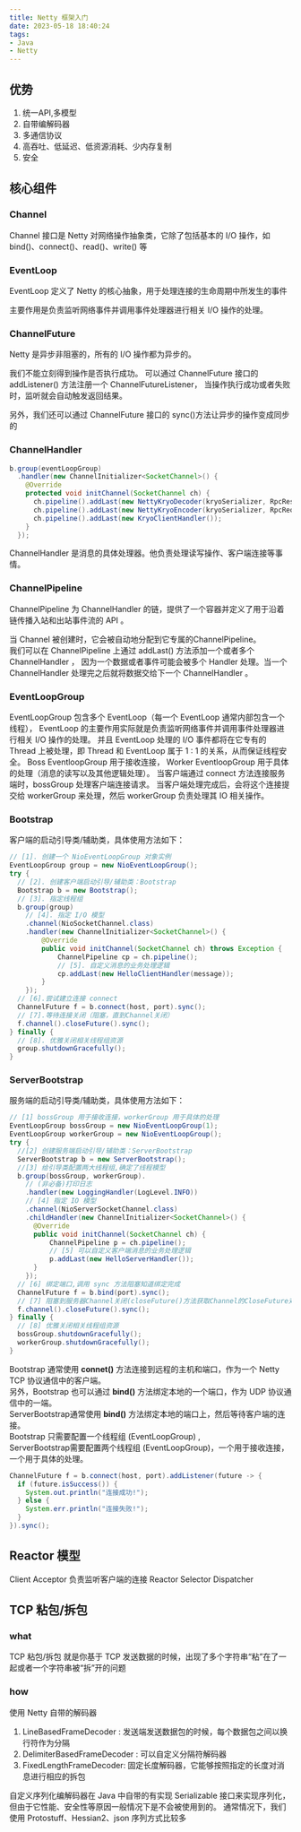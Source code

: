 ```yaml
---
title: Netty 框架入门
date: 2023-05-18 18:40:24
tags: 
- Java
- Netty
---
```


## 优势

1. 统一API,多模型
2. 自带编解码器
3. 多通信协议
4. 高吞吐、低延迟、低资源消耗、少内存复制
5. 安全

## 核心组件

### Channel

Channel 接口是 Netty 对网络操作抽象类，它除了包括基本的 I/O 操作，如 bind()、connect()、read()、write() 等

### EventLoop

EventLoop 定义了 Netty 的核心抽象，用于处理连接的生命周期中所发生的事件

主要作用是负责监听网络事件并调用事件处理器进行相关 I/O 操作的处理。

### ChannelFuture

Netty 是异步非阻塞的，所有的 I/O 操作都为异步的。

我们不能立刻得到操作是否执行成功。
可以通过 ChannelFuture 接口的 addListener() 方法注册一个 ChannelFutureListener，
当操作执行成功或者失败时，监听就会自动触发返回结果。

另外，我们还可以通过 ChannelFuture 接口的 sync()方法让异步的操作变成同步的

### ChannelHandler 

```java
b.group(eventLoopGroup)
  .handler(new ChannelInitializer<SocketChannel>() {
    @Override
    protected void initChannel(SocketChannel ch) {
      ch.pipeline().addLast(new NettyKryoDecoder(kryoSerializer, RpcResponse.class));
      ch.pipeline().addLast(new NettyKryoEncoder(kryoSerializer, RpcRequest.class));
      ch.pipeline().addLast(new KryoClientHandler());
    }
  });
```

ChannelHandler 是消息的具体处理器。他负责处理读写操作、客户端连接等事情。

### ChannelPipeline

ChannelPipeline 为 ChannelHandler 的链，提供了一个容器并定义了用于沿着链传播入站和出站事件流的 API 。

当 Channel 被创建时，它会被自动地分配到它专属的ChannelPipeline。  
我们可以在 ChannelPipeline 上通过 addLast() 方法添加一个或者多个ChannelHandler ，
因为一个数据或者事件可能会被多个 Handler 处理。当一个 ChannelHandler 处理完之后就将数据交给下一个 ChannelHandler 。

### EventLoopGroup

EventLoopGroup 包含多个 EventLoop（每一个 EventLoop 通常内部包含一个线程），
EventLoop 的主要作用实际就是负责监听网络事件并调用事件处理器进行相关 I/O 操作的处理。
并且 EventLoop 处理的 I/O 事件都将在它专有的 Thread 上被处理，即 Thread 和 EventLoop 属于 1 : 1 的关系，从而保证线程安全。
Boss EventloopGroup 用于接收连接，
Worker EventloopGroup 用于具体的处理（消息的读写以及其他逻辑处理）。
当客户端通过 connect 方法连接服务端时，bossGroup 处理客户端连接请求。
当客户端处理完成后，会将这个连接提交给 workerGroup 来处理，然后 workerGroup 负责处理其 IO 相关操作。

### Bootstrap 

客户端的启动引导类/辅助类，具体使用方法如下： 

```java
// [1]. 创建一个 NioEventLoopGroup 对象实例
EventLoopGroup group = new NioEventLoopGroup();
try {
  // [2]. 创建客户端启动引导/辅助类：Bootstrap
  Bootstrap b = new Bootstrap();
  // [3]. 指定线程组
  b.group(group)
    // [4]. 指定 I/O 模型
    .channel(NioSocketChannel.class)
    .handler(new ChannelInitializer<SocketChannel>() {
        @Override
        public void initChannel(SocketChannel ch) throws Exception {
            ChannelPipeline cp = ch.pipeline();
            // [5]. 自定义消息的业务处理逻辑
            cp.addLast(new HelloClientHandler(message));
        }
    });
  // [6].尝试建立连接 connect
  ChannelFuture f = b.connect(host, port).sync();
  // [7].等待连接关闭（阻塞，直到Channel关闭）
  f.channel().closeFuture().sync();
} finally {
  // [8]. 优雅关闭相关线程组资源
  group.shutdownGracefully();
}
```
### ServerBootstrap 

服务端的启动引导类/辅助类，具体使用方法如下：       

```java
// [1] bossGroup 用于接收连接，workerGroup 用于具体的处理
EventLoopGroup bossGroup = new NioEventLoopGroup(1);
EventLoopGroup workerGroup = new NioEventLoopGroup();
try {
  //[2] 创建服务端启动引导/辅助类：ServerBootstrap
  ServerBootstrap b = new ServerBootstrap();
  //[3] 给引导类配置两大线程组,确定了线程模型
  b.group(bossGroup, workerGroup).
    // (非必备)打印日志
    .handler(new LoggingHandler(LogLevel.INFO))
    // [4] 指定 IO 模型
    .channel(NioServerSocketChannel.class)
    .childHandler(new ChannelInitializer<SocketChannel>() {
      @Override
      public void initChannel(SocketChannel ch) {
          ChannelPipeline p = ch.pipeline();
          // [5] 可以自定义客户端消息的业务处理逻辑
          p.addLast(new HelloServerHandler());
      }
    });
  // [6] 绑定端口,调用 sync 方法阻塞知道绑定完成
  ChannelFuture f = b.bind(port).sync();
  // [7] 阻塞到服务器Channel关闭(closeFuture()方法获取Channel的CloseFuture对象调用其sync()方法)
  f.channel().closeFuture().sync();
} finally {
  // [8] 优雅关闭相关线程组资源
  bossGroup.shutdownGracefully();
  workerGroup.shutdownGracefully();
}
```

Bootstrap 通常使用 **connet()** 方法连接到远程的主机和端口，作为一个 Netty TCP 协议通信中的客户端。  
另外，Bootstrap 也可以通过 **bind()** 方法绑定本地的一个端口，作为 UDP 协议通信中的一端。  
ServerBootstrap通常使用 **bind()** 方法绑定本地的端口上，然后等待客户端的连接。  
Bootstrap 只需要配置一个线程组 (EventLoopGroup) ,  
ServerBootstrap需要配置两个线程组 (EventLoopGroup)，一个用于接收连接，一个用于具体的处理。  

```java
ChannelFuture f = b.connect(host, port).addListener(future -> {
  if (future.isSuccess()) {
    System.out.println("连接成功!");
  } else {
    System.err.println("连接失败!");
  }
}).sync();
```

## Reactor 模型

Client
Acceptor 负责监听客户端的连接
Reactor
Selector
Dispatcher


## TCP 粘包/拆包

### what
TCP 粘包/拆包 就是你基于 TCP 发送数据的时候，出现了多个字符串“粘”在了一起或者一个字符串被“拆”开的问题

### how

使用 Netty 自带的解码器

1. LineBasedFrameDecoder : 发送端发送数据包的时候，每个数据包之间以换行符作为分隔  
2. DelimiterBasedFrameDecoder : 可以自定义分隔符解码器  
3. FixedLengthFrameDecoder: 固定长度解码器，它能够按照指定的长度对消息进行相应的拆包

自定义序列化编解码器在 Java 中自带的有实现 Serializable 接口来实现序列化，但由于它性能、安全性等原因一般情况下是不会被使用到的。
通常情况下，我们使用 Protostuff、Hessian2、json 序列方式比较多
